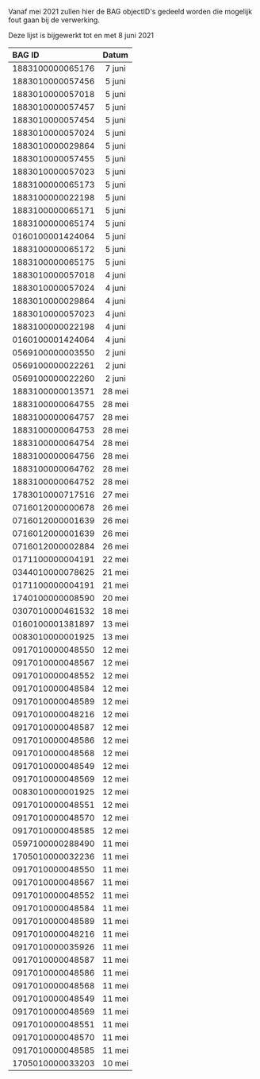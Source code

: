 Vanaf mei 2021 zullen hier de BAG objectID's gedeeld worden die mogelijk fout gaan bij de verwerking.  
  
  Deze lijst is bijgewerkt tot en met 8 juni 2021  
  
    
    
| BAG ID        | Datum     | 
| :------------- | :----------: |  
1883100000065176 |7 juni|
1883010000057456 | 5 juni |
1883010000057018 | 5 juni |
1883010000057457| 5 juni |
1883010000057454| 5 juni |
1883010000057024| 5 juni |
1883010000029864| 5 juni |
1883010000057455| 5 juni |
1883010000057023| 5 juni |
1883100000065173| 5 juni |
1883100000022198| 5 juni |
1883100000065171| 5 juni |
1883100000065174| 5 juni |
0160100001424064| 5 juni |
1883100000065172| 5 juni |
1883100000065175| 5 juni |
1883010000057018 | 4 juni |
1883010000057024 | 4 juni |
1883010000029864 | 4 juni |
1883010000057023 | 4 juni |
1883100000022198 | 4 juni |
0160100001424064 | 4 juni |
0569100000003550  | 2 juni |
0569100000022261 | 2 juni |
0569100000022260 | 2 juni |
| 1883100000013571 | 28 mei |
1883100000064755| 28 mei |
1883100000064757| 28 mei |
1883100000064753| 28 mei |
1883100000064754| 28 mei |
1883100000064756| 28 mei |
1883100000064762| 28 mei |
1883100000064752 | 28 mei |  
1783010000717516 | 27 mei|
0716012000000678 | 26 mei |
0716012000001639| 26 mei |
0716012000001639| 26 mei |
0716012000002884| 26 mei |
0171100000004191 | 22 mei |
0344010000078625 | 21 mei|
0171100000004191 | 21 mei|
1740100000008590  | 20 mei |
0307010000461532 | 18 mei|
0160100001381897 | 13 mei|
0083010000001925 |13 mei|
0917010000048550 | 12 mei|
0917010000048567 | 12 mei|
0917010000048552| 12 mei|
0917010000048584| 12 mei|
0917010000048589| 12 mei|
0917010000048216| 12 mei|
0917010000048587| 12 mei|
0917010000048586| 12 mei|
0917010000048568| 12 mei|
0917010000048549| 12 mei|
0917010000048569| 12 mei|
0083010000001925| 12 mei|
0917010000048551| 12 mei|
0917010000048570| 12 mei|
0917010000048585 | 12 mei|
0597100000288490 | 11 mei|
1705010000032236| 11 mei|
0917010000048550| 11 mei|
0917010000048567| 11 mei|
0917010000048552| 11 mei|
0917010000048584| 11 mei|
0917010000048589| 11 mei|
0917010000048216| 11 mei|
0917010000035926| 11 mei|
0917010000048587| 11 mei|
0917010000048586| 11 mei|
0917010000048568| 11 mei|
0917010000048549| 11 mei|
0917010000048569| 11 mei|
0917010000048551| 11 mei|
0917010000048570| 11 mei|
0917010000048585  | 11 mei|  
1705010000033203 |10 mei|

